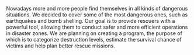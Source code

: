 Nowadays more and more people find themselves in all kinds of dangerous situations. We decided to cover some of the most dangerous ones, such as earthquakes and bomb shelling. Our goal is to provide rescuers with a powerful tool, allowing them to conduct safer and more efficient operations in disaster zones. We are planning on creating a program, the purpose of which is to categorize destruction levels, estimate the survival chance of victims and help plan better rescue missions.